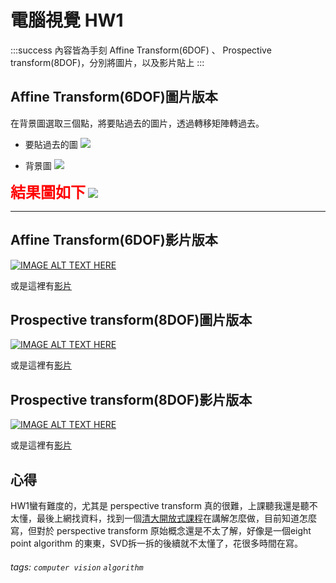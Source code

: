 # 電腦視覺 HW1 

:::success
內容皆為手刻 Affine Transform(6DOF) 、 Prospective transform(8DOF)，分別將圖片，以及影片貼上
:::

## Affine Transform(6DOF)圖片版本

在背景圖選取三個點，將要貼過去的圖片，透過轉移矩陣轉過去。

* 要貼過去的圖
![](https://i.imgur.com/H2qcW0T.png)


* 背景圖 
![](https://i.imgur.com/1BH4ImV.png)

**<font color = 'red' size = 5>結果圖如下</font>**
![](https://i.imgur.com/BfNVVpE.png)

---

## Affine Transform(6DOF)影片版本

[![IMAGE ALT TEXT HERE](http://img.youtube.com/vi/y0NqvXJdpng4/0.jpg)](http://www.youtube.com/watch?v=y0NqvXJdpng)

或是這裡有[影片](http://www.youtube.com/watch?v=y0NqvXJdpng)

## Prospective transform(8DOF)圖片版本

[![IMAGE ALT TEXT HERE](http://img.youtube.com/vi/9AH_tUz7mmg/0.jpg)](http://www.youtube.com/watch?v=9AH_tUz7mmg)

或是這裡有[影片](http://www.youtube.com/watch?v=9AH_tUz7mmg)

## Prospective transform(8DOF)影片版本

[![IMAGE ALT TEXT HERE](http://img.youtube.com/vi/diHIKPIFo_M/0.jpg)](http://www.youtube.com/watch?v=diHIKPIFo_M)

或是這裡有[影片](http://www.youtube.com/watch?v=diHIKPIFo_M)

## 心得

HW1蠻有難度的，尤其是 perspective transform 真的很難，上課聽我還是聽不太懂，最後上網找資料，找到一個[清大開放式課程](https://www.youtube.com/watch?v=fDS2LDbDkXk&t=2244s)在講解怎麼做，目前知道怎麼寫，但對於 perspective transform 原始概念還是不太了解，好像是一個eight point algorithm 的東東，SVD拆一拆的後續就不太懂了，花很多時間在寫。


###### tags: `computer vision` `algorithm`
